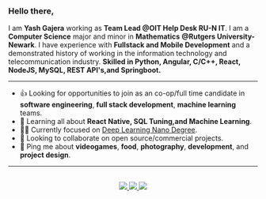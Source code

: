 ### Hello there,

I am **Yash Gajera** working as **Team Lead @OIT Help Desk RU-N IT**. I am a **Computer Science** major and minor in **Mathematics** **@Rutgers University-Newark**. I have experience with **Fullstack and Mobile Development** and a demonstrated history of working in the information technology and telecommunication industry. **Skilled in Python, Angular, C/C++, React, NodeJS, MySQL, REST API's,and Springboot.**

---
- 👍 Looking for opportunities to join as an co-op/full time candidate in **software engineering**, **full stack development**, **machine learning** teams.
- 🌱 Learning all about **React Native, SQL Tuning,and Machine Learning**.
- 👨‍💻  Currently focused on [Deep Learning Nano Degree](https://www.udacity.com/course/deep-learning-nanodegree--nd101).
- 🤝 Looking to collaborate on open source/commercial projects.
- 💬 Ping me about **videogames**, **food**, **photography**, **development**, and **project design**.

---
<p align="center"><br />
  <a href="https://www.linkedin.com/in/yashgajera/">
    <img src="https://img.shields.io/badge/LinkedIn-yashgajera-2867B2">
  </a>
  <a href="https://www.yashgajera.io">
    <img src="https://img.shields.io/badge/website-yashgajera.io-green">
  </a>
  <a href="https://twitter.com/yashgajera_">
    <img src="https://img.shields.io/badge/Twitter-yashgajera__-1DA1F2">
  </a>
</p>
